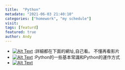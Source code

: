 ```yaml
---
title:  "Python"
metadate: "2021-06-03 21:40:10"
categories: ["homework", "my schedule"]
visit:
tags: [featurd]
featured: true
author: Andy
---
```



* [![Alt Text](https://img.shields.io/badge/%E7%A8%8B%E5%BC%8F%E5%9F%BA%E6%9C%AC%E6%A6%82%E5%BF%B5%EF%BC%9B%E8%AA%9E%E6%B3%95%E4%BB%8B%E7%B4%B9%EF%BC%9B%20PyAutoGUI%20%E7%9A%84%E4%BD%BF%E7%94%A8-informational)](https://youtu.be/8wBaHWZCqdA) :詳細都在下面的網址,自己看。  不懂再看影片
* [![Alt Text](https://img.shields.io/badge/-%5E%E7%9A%84%E7%9B%B8%E9%97%9C%E7%B6%B2%E7%AB%99-informational)](https://hackmd.io/@truckski/Hy36wNnsf?type=view) :Python的一些基本常識和Python的運作方式
* [![Alt Text](https://img.shields.io/badge/-%E6%B5%81%E7%A8%8B%E6%8E%A7%E5%88%B6%E8%88%87%E9%82%8F%E8%BC%AF%E9%81%8B%E7%AE%97-9cf)](https://youtu.be/ZsHqtcqPW1o) 


